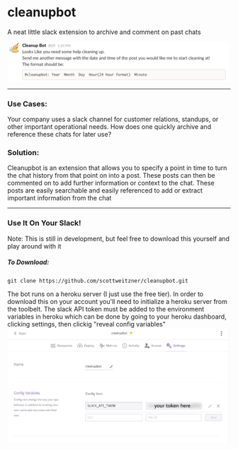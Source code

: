 # cleanupbot
A neat little slack extension to archive and comment on past chats

<img src="./screenshots/prompt.png" style="width: 500px;" />

---
### Use Cases: 
Your company uses a slack channel for customer relations, standups, or other important operational needs. How does one quickly archive and reference these chats for later use? 

### Solution: 
Cleanupbot is an extension that allows you to specify a point in time to turn the chat history from that point on into a post. These posts can then be commented on to add further information or context to the chat. These posts are easily searchable and easily referenced to add or extract important information from the chat

---

### Use It On Your Slack!
Note: This is still in development, but feel free to download this yourself and play around with it
##### To Download:
`git clone https://github.com/scottweitzner/cleanupbot.git` 

The bot runs on a heroku server (I just use the free tier). In order to download this on your account you'll need to initialize a heroku server from the toolbelt. The slack API token must be added to the environment variables in heroku which can be done by going to your heroku dashboard, clicking settings, then clickig "reveal config variables"
<img src="./screenshots/heroku_variable_example.jpeg" style="width: 500px;" />
